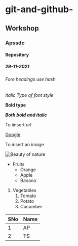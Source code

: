 # git-and-github-
## Workshop
### Apssdc
#### Repository
##### 29-11-2021
###### Fore headings use hash
*Italic Type of font style*

**Bold type**

***Both bold and italic***

To iinsert url

[Google](https://www.google.com)

To insert an image

![Beauty of nature](https://i.pinimg.com/originals/a7/3d/6e/a73d6e4ac85c6a822841e449b24c78e1.jpg)

* Fruits
  * Orange
  * Apple
  * Banana
1. Vegetables
   1. Tomato
   2. Potato
   3. Cucumber
 
 
 SNo|Name
 ---|---
 1|AP
 2|TS
